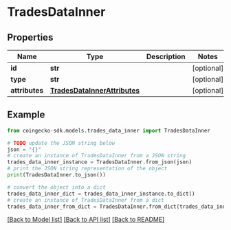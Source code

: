 # TradesDataInner


## Properties

Name | Type | Description | Notes
------------ | ------------- | ------------- | -------------
**id** | **str** |  | [optional] 
**type** | **str** |  | [optional] 
**attributes** | [**TradesDataInnerAttributes**](TradesDataInnerAttributes.md) |  | [optional] 

## Example

```python
from coingecko-sdk.models.trades_data_inner import TradesDataInner

# TODO update the JSON string below
json = "{}"
# create an instance of TradesDataInner from a JSON string
trades_data_inner_instance = TradesDataInner.from_json(json)
# print the JSON string representation of the object
print(TradesDataInner.to_json())

# convert the object into a dict
trades_data_inner_dict = trades_data_inner_instance.to_dict()
# create an instance of TradesDataInner from a dict
trades_data_inner_from_dict = TradesDataInner.from_dict(trades_data_inner_dict)
```
[[Back to Model list]](../README.md#documentation-for-models) [[Back to API list]](../README.md#documentation-for-api-endpoints) [[Back to README]](../README.md)



